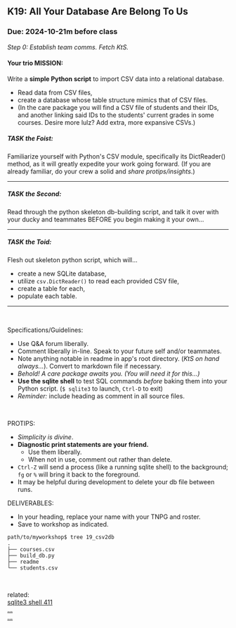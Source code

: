 ## K19: All Your Database Are Belong To Us
### Due: 2024-10-21m before class

_Step 0: Establish team comms. Fetch KtS._

#### Your trio MISSION: 
Write a __simple Python script__ to import CSV data into a relational database.
* Read data from CSV files,
* create a database whose table structure mimics that of CSV files.
* (In the care package you will find a CSV file of students and their IDs, and another linking said IDs to the students' current grades in some courses. Desire more lulz? Add extra, more expansive CSVs.)

##### TASK the Foist: 
Familiarize yourself with Python's CSV module, specifically its DictReader() method, as it will greatly expedite your work going forward. (If you are already familiar, do your crew a solid and *share protips/insights*.)

---

##### TASK the Second: 
Read through the python skeleton db-building script, and talk it over with your ducky and teammates BEFORE you begin making it your own...

---

##### TASK the Toid:

Flesh out skeleton python script, which will...
* create a new SQLite database,
* utilize `csv.DictReader()` to read each provided CSV file,
* create a table for each,
* populate each table.

---

<br>

Specifications/Guidelines:
* Use Q&A forum liberally.
* Comment liberally in-line. Speak to your future self and/or teammates.
* Note anything notable in readme in app's root directory. (_KtS on hand always..._). Convert to markdown file if necessary.
* _Behold! A care package awaits you. (You will need it for this...)_
* __Use the sqlite shell__ to test SQL commands _before_ baking them into your Python script. (`$ sqlite3` to launch, `Ctrl-D` to exit)
* _Reminder:_ include heading as comment in all source files.
<br>

PROTIPS:
* _Simplicity is divine_.
* **Diagnostic print statements are your friend.**
  - Use them liberally.
  - When not in use, comment out rather than delete.
* `Ctrl-Z` will send a process (like a running sqlite shell) to the background; `fg` or `%` will bring it back to the foreground.
* It may be helpful during development to delete your db file between runs.


DELIVERABLES:
* In your heading, replace your name with your TNPG and roster.
* Save to workshop as indicated.

```
path/to/myworkshop$ tree 19_csv2db
.
├── courses.csv
├── build_db.py
├── readme
└── students.csv
```


<br>

related:
<br>
[sqlite3 shell 411](https://www.sqlite.org/cli.html)
<br>
[...](https://www.youtube.com/watch?v=8fvTxv46ano)
<br>
[...]()
